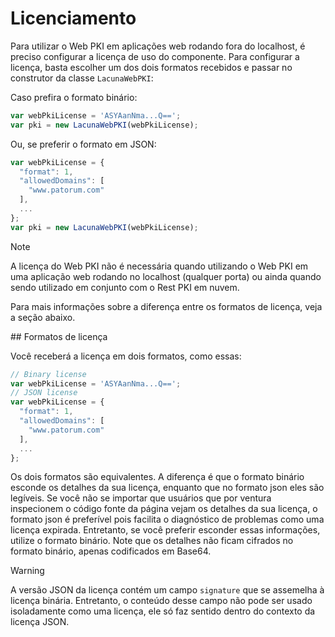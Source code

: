 ﻿# Licenciamento

Para utilizar o Web PKI em aplicações web rodando fora do localhost, é preciso configurar a licença de uso do componente. Para
configurar a licença, basta escolher um dos dois formatos recebidos e passar no construtor da classe `LacunaWebPKI`:

Caso prefira o formato binário:

```javascript
var webPkiLicense = 'ASYAanNma...Q==';
var pki = new LacunaWebPKI(webPkiLicense);
```

Ou, se preferir o formato em JSON:

```javascript
var webPkiLicense = {
  "format": 1,
  "allowedDomains": [
    "www.patorum.com"
  ],
  ...
};
var pki = new LacunaWebPKI(webPkiLicense);
```

> [!NOTE]
> A licença do Web PKI não é necessária quando utilizando o Web PKI em uma aplicação web rodando no localhost (qualquer porta)
> ou ainda quando sendo utilizado em conjunto com o Rest PKI em nuvem.

Para mais informações sobre a diferença entre os formatos de licença, veja a seção abaixo.

<a name="formats" />
## Formatos de licença

Você receberá a licença em dois formatos, como essas:

```javascript
// Binary license
var webPkiLicense = 'ASYAanNma...Q==';
// JSON license
var webPkiLicense = {
  "format": 1,
  "allowedDomains": [
    "www.patorum.com"
  ],
  ...
};
```

Os dois formatos são equivalentes. A diferença é que o formato binário esconde os detalhes da sua licença, enquanto que no formato json eles são legíveis.
Se você não se importar que usuários que por ventura inspecionem o código fonte da página vejam os detalhes da sua licença, o formato json é preferível pois
facilita o diagnóstico de problemas como uma licença expirada. Entretanto, se você preferir esconder essas informações, utilize o formato binário. Note que
os detalhes não ficam cifrados no formato binário, apenas codificados em Base64.

> [!WARNING]
> A versão JSON da licença contém um campo `signature` que se assemelha à licença binária. Entretanto, o conteúdo desse campo não pode ser usado isoladamente
> como uma licença, ele só faz sentido dentro do contexto da licença JSON.
